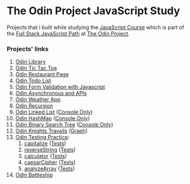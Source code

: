 # The Odin Project JavaScript Study

Projects that i built while studying the [JavaScript Course](https://www.theodinproject.com/paths/full-stack-javascript/courses/javascript/) which is part of the [Full Stack JavaScript Path](https://www.theodinproject.com/paths/full-stack-javascript/) at [The Odin Project](https://www.theodinproject.com/).

### Projects' links

1. [Odin Library](https://hussein-m-kandil.github.io/top-javascript-study/dist/odin-library.html)
2. [Odin Tic Tac Toe](https://hussein-m-kandil.github.io/top-javascript-study/dist/odin-tic-tac-toe.html)
3. [Odin Restaurant Page](https://hussein-m-kandil.github.io/top-javascript-study/dist/odin-restaurant-page.html)
4. [Odin Todo List](https://hussein-m-kandil.github.io/top-javascript-study/dist/odin-todo-list.html)
5. [Odin Form Validation with Javascript](https://hussein-m-kandil.github.io/top-javascript-study/dist/odin-form-validation.html)
6. [Odin Asynchronous and APIs](https://hussein-m-kandil.github.io/top-javascript-study/dist/odin-async-api.html)
7. [Odin Weather App](https://hussein-m-kandil.github.io/top-javascript-study/dist/odin-weather-app.html)
8. [Odin Recursion](https://hussein-m-kandil.github.io/top-javascript-study/dist/odin-recursion.html)
9. [Odin Linked List](https://hussein-m-kandil.github.io/top-javascript-study/dist/odin-linked-list.html)
   ([Console Only](./odin-linked-list/linked-list/linked-list.js))
10. [Odin HashMap](https://hussein-m-kandil.github.io/top-javascript-study/dist/odin-hashmap.html)
    ([Console Only](./odin-hashmap/hashmap/hashmap.js))
11. [Odin Binary Search Tree](https://hussein-m-kandil.github.io/top-javascript-study/dist/odin-bst.html)
    ([Console Only](./odin-bst/tree/tree.js))
12. [Odin Knights Travails](https://hussein-m-kandil.github.io/top-javascript-study/dist/odin-knights-travails.html)
    ([Graph](./odin-knights-travails/knight-moves/knight-moves.js))
13. [Odin Testing Practice](./odin-testing/):
    1. [capitalize](./odin-testing/capitalize.js) ([Tests](./odin-testing/capitalize.test.js))
    2. [reverseString](./odin-testing/reverse-string.js) ([Tests](./odin-testing/reverse-string.test.js))
    3. [calculator](./odin-testing/calculator.js) ([Tests](./odin-testing/calculator.test.js))
    4. [caesarCipher](./odin-testing/caesar-cipher.js) ([Tests](./odin-testing/caesar-cipher.test.js))
    5. [analyzeArray](./odin-testing/analyze-array.js) ([Tests](./odin-testing/analyze-array.test.js))
14. [Odin Battleship](https://hussein-m-kandil.github.io/top-javascript-study/dist/odin-battleship.html)
